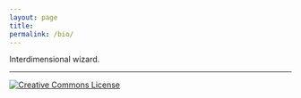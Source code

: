 ```yaml
---
layout: page
title:
permalink: /bio/
---
```


Interdimensional wizard.

<div id="canvas-container"></div>
<script src="https://threejs.org/build/three.js"></script>
<script src="https://threejs.org/examples/js/loaders/GLTFLoader.js"></script>
<script src="https://threejs.org/examples/js/controls/OrbitControls.js"></script>

<script>
let scene, camera, renderer, controls, model;

let scene, camera, renderer, controls, model;

function init() {
  // Scene
  scene = new THREE.Scene();
  scene.background = null; // Transparent background

  // Camera
  camera = new THREE.PerspectiveCamera(75, window.innerWidth / window.innerHeight, 0.1, 1000);
  camera.position.set(0, 1, 2);

  // Renderer with transparent background
  renderer = new THREE.WebGLRenderer({ antialias: true, alpha: true });
  renderer.setSize(window.innerWidth, window.innerHeight);
  document.getElementById('canvas-container').appendChild(renderer.domElement);

  // Controls
  controls = new THREE.OrbitControls(camera, renderer.domElement);
  controls.enableDamping = true;
  controls.dampingFactor = 0.05;

  // Lighting
  const ambientLight = new THREE.AmbientLight(0xffffff, 0.6);
  scene.add(ambientLight);
  const directionalLight = new THREE.DirectionalLight(0xffffff, 0.8);
  directionalLight.position.set(0, 1, 0);
  scene.add(directionalLight);

  // Load GLB model
  const loader = new THREE.GLTFLoader();
  loader.load('/img/3d/cactus-test.glb', function (gltf) {
    model = gltf.scene;
    scene.add(model);
  });

  // Handle window resize
  window.addEventListener('resize', onWindowResize, false);

  // Animation loop
  animate();
}

function animate() {
  requestAnimationFrame(animate);
  controls.update();
  renderer.render(scene, camera);
}

function onWindowResize() {
  camera.aspect = window.innerWidth / window.innerHeight;
  camera.updateProjectionMatrix();
  renderer.setSize(window.innerWidth, window.innerHeight);
}

init();
</script>

---

<a rel="license"
href="http://creativecommons.org/licenses/by-nc-sa/4.0/"><img
alt="Creative Commons License" style="border-width:0"
src="https://i.creativecommons.org/l/by-nc-sa/4.0/88x31.png" /></a>

<!--<div>
<center><br>
Today, like every other day, we wake up empty
and frightened.<br>
Don’t open the door to the study and begin reading. <br>
Take down a musical instrument.<br>
<br>-->

<!--Let the beauty we love be what we do.<br>
There are hundreds of ways to kneel and kiss the ground.
</center> <br>-->
<!--</div>-->

<!--<div style="text-align: right">Rumi, <i>Quatrain 82</i></div>-->

<!-- "Saxifrage" means "stone breaker". These tiny, five-petalled -->
<!-- flowers are the toughest and most northernmost growing plants on -->
<!-- earth. By virtue of their pattern of growth, they split rocks and -->
<!-- flourish in unlikely places; they are in the business of -->
<!-- viriditas.-->
